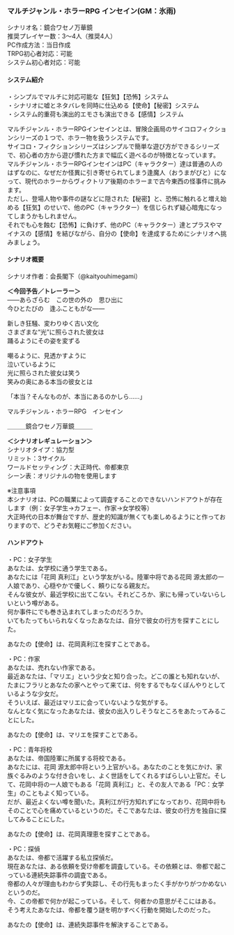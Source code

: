 ### マルチジャンル・ホラーRPG インセイン(GM：氷雨)

シナリオ名：鏡合ワセノ万華鏡  
推奨プレイヤー数：3～4人（推奨4人）  
PC作成方法：当日作成  
TRPG初心者対応：可能  
システム初心者対応：可能

#### システム紹介

・シンプルでマルチに対応可能な【狂気】【恐怖】システム  
・シナリオに嘘とネタバレを同時に仕込める【使命】【秘密】システム  
・システム的重荷も演出的エモさも演出できる【感情】システム  

マルチジャンル・ホラーRPGインセインとは、冒険企画局のサイコロフィクションシリーズの１つで、ホラー物を扱うシステムです。  
サイコロ・フィクションシリーズはシンプルで簡単な遊び方ができるシリーズで、初心者の方から遊び慣れた方まで幅広く遊べるのが特徴となっています。  
マルチジャンル・ホラーRPGインセインはPC（キャラクター）達は普通の人のはずなのに、なぜだか怪異に引き寄せられてしまう逢魔人（おうまがびと）になって、現代のホラーからヴィクトリア後期のホラーまで古今東西の怪事件に挑みます。  
ただし、登場人物や事件の謎などに隠された【秘密】と、恐怖に触れると増え始める【狂気】のせいで、他のPC（キャラクター）を信じられず疑心暗鬼になってしまうかもしれません。  
それでも心を蝕む【恐怖】に負けず、他のPC（キャラクター）達とプラスやマイナスの【感情】を結びながら、自分の【使命】を達成するためにシナリオへ挑みましょう。  

#### シナリオ概要

シナリオ作者：会長閣下（@kaityouhimegami）  

**＜今回予告／トレーラー＞**  
――あらざらむ　この世の外の　思ひ出に  
今ひとたびの　逢ふこともがな――  

新しき狂騒、変わりゆく古い文化  
さまざまな“光”に照らされた彼女は  
踊るようにその姿を変ずる  

嘲るように、見透かすように  
泣いているように  
光に照らされた彼女は笑う  
笑みの奥にある本当の彼女とは  

「本当？そんなものが、本当にあるのかしら……」  

マルチジャンル・ホラーRPG　インセイン  

＿＿＿鏡合ワセノ万華鏡＿＿＿  

**＜シナリオレギュレーション＞**  
シナリオタイプ：協力型  
リミット：3サイクル  
ワールドセッティング：大正時代、帝都東京  
シーン表：オリジナルの物を使用します  

※注意事項  
本シナリオは、PCの職業によって調査することのできないハンドアウトが存在します（例：女子学生→カフェー、作家→女学校等）  
大正時代の日本が舞台ですが、歴史的知識が無くても楽しめるようにと作っておりますので、どうぞお気軽にご参加ください。  

#### ハンドアウト  
・PC：女子学生  
あなたは、女学校に通う学生である。  
あなたには「花岡 真利江」という学友がいる。陸軍中将である花岡 源太郎の一人娘であり、心穏やかで優しく、頼りになる親友だ。  
そんな彼女が、最近学校に出てこない。それどころか、家にも帰っていないらしいという噂がある。  
何か事件にでも巻き込まれてしまったのだろうか。  
いてもたってもいられなくなったあなたは、自分で彼女の行方を探すことにした。  

あなたの【使命】は、花岡真利江を探すことである。  

・PC：作家  
あなたは、売れない作家である。  
最近あなたは、「マリエ」という少女と知り合った。どこの誰とも知れないが、たまにフラリとあなたの家へとやって来ては、何をするでもなくぼんやりとしているような少女だ。  
そういえば、最近はマリエに会っていないような気がする。  
なんとなく気になったあなたは、彼女の出入りしそうなところをあたってみることにした。  

あなたの【使命】は、マリエを探すことである。  

・PC：青年将校  
あなたは、帝国陸軍に所属する将校である。  
あなたには、花岡 源太郎中将という上官がいる。あなたのことを気にかけ、家族ぐるみのような付き合いをし、よく世話をしてくれるすばらしい上官だ。そして、花岡中将の一人娘でもある「花岡 真利江」と、その友人である「PC：女学生」のこともよく知っている。  
だが、最近よくない噂を聞いた。真利江が行方知れずになっており、花岡中将もそのことで心を痛めているというのだ。そこであなたは、彼女の行方を独自に探してみることにした。  

あなたの【使命】は、花岡真理恵を探すことである。  

・PC：探偵  
あなたは、帝都で活躍する私立探偵だ。  
現在あなたは、ある依頼を受け帝都を調査している。その依頼とは、帝都で起こっている連続失踪事件の調査である。  
帝都の人々が理由もわからず失踪し、その行先もまったく手がかりがつかめないというのだ。  
今、この帝都で何かが起こっている。そして、何者かの意思がそこにはある。  
そう考えたあなたは、帝都を覆う謎を明かすべく行動を開始したのだった。  

あなたの【使命】は、連続失踪事件を解決することである。
